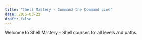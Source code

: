 ```yaml
---
title: "Shell Mastery - Command the Command Line"
date: 2025-03-22
draft: false
---
```


Welcome to Shell Mastery - Shell courses for all levels and paths.
